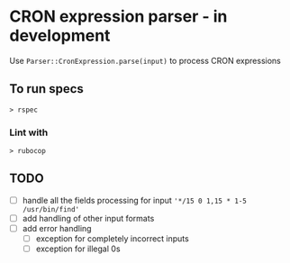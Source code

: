 # CRON expression parser - in development

Use `Parser::CronExpression.parse(input)` to process CRON expressions

## To run specs

`> rspec`

### Lint with

`> rubocop`

## TODO

- [ ] handle all the fields processing for input `'*/15 0 1,15 * 1-5 /usr/bin/find'`
- [ ] add handling of other input formats
- [ ] add error handling
  - [ ] exception for completely incorrect inputs
  - [ ] exception for illegal 0s
